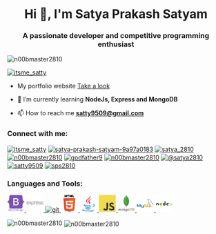 <h1 align="center">Hi 👋, I'm Satya Prakash Satyam</h1>
<h3 align="center">A passionate developer and competitive programming enthusiast</h3>

<p align="left"> <img src="https://komarev.com/ghpvc/?username=n00bmaster2810&label=Profile%20views&color=0e75b6&style=plastic" alt="n00bmaster2810" /> </p>

<p align="left"> <a href="https://twitter.com/jethiya_jaagja" target="_blank"><img src="https://img.shields.io/twitter/follow/jethiya_jaagja?logo=twitter&style=for-the-badge" alt="itsme_satty" /></a> </p>

- My portfolio website <a href="https://satyaprakashsatyam.vercel.app/" target="_blank">Take a look</a>

- 🌱 I’m currently learning **NodeJs, Express and MongoDB**

- 📫 How to reach me **satty9509@gmail.com**

<h3 align="left">Connect with me:</h3>
<p align="left">
<a href="https://twitter.com/itsme_satty" target="_blank"><img align="center" src="https://cdn.jsdelivr.net/npm/simple-icons@3.0.1/icons/twitter.svg" alt="itsme_satty" height="30" width="40" /></a>
<a href="https://linkedin.com/in/satya-prakash-satyam-9a97a0183" target="_blank"><img align="center" src="https://cdn.jsdelivr.net/npm/simple-icons@3.0.1/icons/linkedin.svg" alt="satya-prakash-satyam-9a97a0183" height="30" width="40" /></a>
<a href="https://www.codechef.com/users/satya_2810" target="_blank"><img align="center" src="https://cdn.jsdelivr.net/npm/simple-icons@3.1.0/icons/codechef.svg" alt="satya_2810" height="30" width="40" /></a>
<a href="https://www.hackerrank.com/n00bmaster2810" target="_blank"><img align="center" src="https://cdn.jsdelivr.net/npm/simple-icons@3.0.1/icons/hackerrank.svg" alt="n00bmaster2810" height="30" width="40" /></a>
<a href="https://codeforces.com/profile/godfather9" target="_blank"><img align="center" src="https://cdn.jsdelivr.net/npm/simple-icons@3.0.1/icons/codeforces.svg" alt="godfather9" height="30" width="40" /></a>
<a href="https://www.leetcode.com/n00bmaster2810" target="_blank"><img align="center" src="https://cdn.jsdelivr.net/npm/simple-icons@3.0.1/icons/leetcode.svg" alt="n00bmaster2810" height="30" width="40" /></a>
<a href="https://www.hackerearth.com/@satya2810" target="_blank"><img align="center" src="https://cdn.jsdelivr.net/npm/simple-icons@3.0.1/icons/hackerearth.svg" alt="@satya2810" height="30" width="40" /></a>
<a href="https://auth.geeksforgeeks.org/user/satty9509" target="_blank"><img align="center" src="https://cdn.jsdelivr.net/npm/simple-icons@3.0.1/icons/geeksforgeeks.svg" alt="satty9509" height="30" width="40" /></a>
<a href="https://www.topcoder.com/members/sps2810" target="_blank"><img align="center" src="https://cdn.jsdelivr.net/npm/simple-icons@3.0.1/icons/topcoder.svg" alt="sps2810" height="30" width="40" /></a>
</p>

<h3 align="left">Languages and Tools:</h3>
<p align="left"> <a href="https://getbootstrap.com" target="_blank"> <img src="https://raw.githubusercontent.com/devicons/devicon/master/icons/bootstrap/bootstrap-plain-wordmark.svg" alt="bootstrap" width="40" height="40"/> </a> <a href="https://expressjs.com" target="_blank"> <img src="https://raw.githubusercontent.com/devicons/devicon/master/icons/express/express-original-wordmark.svg" alt="express" width="40" height="40"/> </a> <a href="https://git-scm.com/" target="_blank"> <img src="https://www.vectorlogo.zone/logos/git-scm/git-scm-icon.svg" alt="git" width="40" height="40"/> </a> <a href="https://www.w3.org/html/" target="_blank"> <img src="https://raw.githubusercontent.com/devicons/devicon/master/icons/html5/html5-original-wordmark.svg" alt="html5" width="40" height="40"/> </a> <a href="https://www.java.com" target="_blank"> <img src="https://raw.githubusercontent.com/devicons/devicon/master/icons/java/java-original.svg" alt="java" width="40" height="40"/> </a> <a href="https://developer.mozilla.org/en-US/docs/Web/JavaScript" target="_blank"> <img src="https://raw.githubusercontent.com/devicons/devicon/master/icons/javascript/javascript-original.svg" alt="javascript" width="40" height="40"/> </a> <a href="https://www.mongodb.com/" target="_blank"> <img src="https://raw.githubusercontent.com/devicons/devicon/master/icons/mongodb/mongodb-original-wordmark.svg" alt="mongodb" width="40" height="40"/> </a> <a href="https://www.mysql.com/" target="_blank"> <img src="https://raw.githubusercontent.com/devicons/devicon/master/icons/mysql/mysql-original-wordmark.svg" alt="mysql" width="40" height="40"/> </a> <a href="https://nodejs.org" target="_blank"> <img src="https://raw.githubusercontent.com/devicons/devicon/master/icons/nodejs/nodejs-original-wordmark.svg" alt="nodejs" width="40" height="40"/> </a> </p>

<p><img align="left" src="https://github-readme-stats.vercel.app/api/top-langs?username=n00bmaster2810&show_icons=true&theme=tokyonight&title_color=4b4848&locale=en&layout=compact" alt="n00bmaster2810" /></p>

<p>&nbsp;<img align="center" src="https://github-readme-stats.vercel.app/api?username=n00bmaster2810&show_icons=true&theme=radical&locale=en" alt="n00bmaster2810" /></p>
